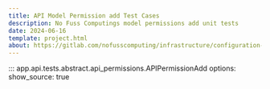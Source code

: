 ```yaml
---
title: API Model Permission add Test Cases
description: No Fuss Computings model permissions add unit tests
date: 2024-06-16
template: project.html
about: https://gitlab.com/nofusscomputing/infrastructure/configuration-management/centurion_erp
---
```


::: app.api.tests.abstract.api_permissions.APIPermissionAdd
    options:
        show_source: true
